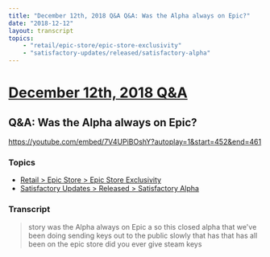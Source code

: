 ```yaml
---
title: "December 12th, 2018 Q&A Q&A: Was the Alpha always on Epic?"
date: "2018-12-12"
layout: transcript
topics:
    - "retail/epic-store/epic-store-exclusivity"
    - "satisfactory-updates/released/satisfactory-alpha"
---
```

# [December 12th, 2018 Q&A](../2018-12-12.md)
## Q&A: Was the Alpha always on Epic?
https://youtube.com/embed/7V4UPiBOshY?autoplay=1&start=452&end=461

### Topics
* [Retail > Epic Store > Epic Store Exclusivity](../topics/retail/epic-store/epic-store-exclusivity.md)
* [Satisfactory Updates > Released > Satisfactory Alpha](../topics/satisfactory-updates/released/satisfactory-alpha.md)

### Transcript

> story was the Alpha always on Epic a so this closed alpha that we've been doing sending keys out to the public slowly that has that has all been on the epic store did you ever give steam keys
